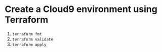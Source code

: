 # Create a Cloud9 environment using Terraform

1. `terraform fmt`
2. `terraform validate`
3. `terraform apply`   

